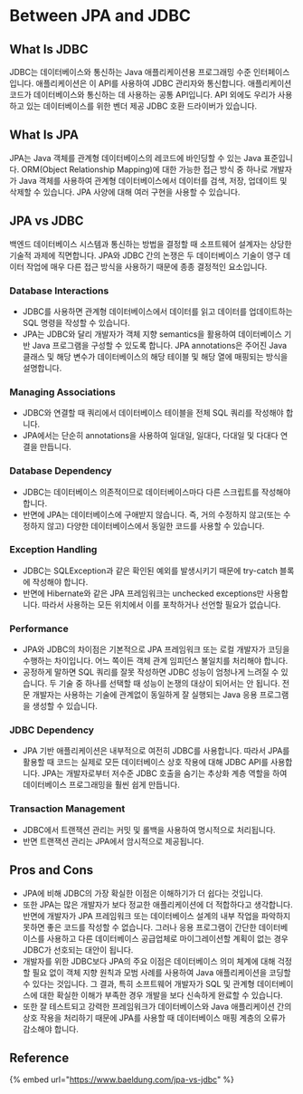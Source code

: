 # Between JPA and JDBC

## What Is JDBC <a href="#bd-what-is-jdbc" id="bd-what-is-jdbc"></a>

JDBC는 데이터베이스와 통신하는 Java 애플리케이션용 프로그래밍 수준 인터페이스입니다. 애플리케이션은 이 API를 사용하여 JDBC 관리자와 통신합니다. 애플리케이션 코드가 데이터베이스와 통신하는 데 사용하는 공통 API입니다. API 외에도 우리가 사용하고 있는 데이터베이스를 위한 벤더 제공 JDBC 호환 드라이버가 있습니다.

## What Is JPA

JPA는 Java 객체를 관계형 데이터베이스의 레코드에 바인딩할 수 있는 Java 표준입니다. ORM(Object Relationship Mapping)에 대한 가능한 접근 방식 중 하나로 개발자가 Java 객체를 사용하여 관계형 데이터베이스에서 데이터를 검색, 저장, 업데이트 및 삭제할 수 있습니다. JPA 사양에 대해 여러 구현을 사용할 수 있습니다.

## JPA vs JDBC

백엔드 데이터베이스 시스템과 통신하는 방법을 결정할 때 소프트웨어 설계자는 상당한 기술적 과제에 직면합니다. JPA와 JDBC 간의 논쟁은 두 데이터베이스 기술이 영구 데이터 작업에 매우 다른 접근 방식을 사용하기 때문에 종종 결정적인 요소입니다.&#x20;

### Database Interactions

* JDBC를 사용하면 관계형 데이터베이스에서 데이터를 읽고 데이터를 업데이트하는 SQL 명령을 작성할 수 있습니다.&#x20;
* JPA는 JDBC와 달리 개발자가 객체 지향 semantics을 활용하여 데이터베이스 기반 Java 프로그램을 구성할 수 있도록 합니다. JPA annotations은 주어진 Java 클래스 및 해당 변수가 데이터베이스의 해당 테이블 및 해당 열에 매핑되는 방식을 설명합니다.

### Managing Associations

* JDBC와 연결할 때 쿼리에서 데이터베이스 테이블을 전체 SQL 쿼리를 작성해야 합니다.
* JPA에서는 단순히 annotations을 사용하여 일대일, 일대다, 다대일 및 다대다 연결을 만듭니다.

### Database Dependency

* JDBC는 데이터베이스 의존적이므로 데이터베이스마다 다른 스크립트를 작성해야 합니다.
* 반면에 JPA는 데이터베이스에 구애받지 않습니다. 즉, 거의 수정하지 않고(또는 수정하지 않고) 다양한 데이터베이스에서 동일한 코드를 사용할 수 있습니다.

### Exception Handling

* JDBC는 SQLException과 같은 확인된 예외를 발생시키기 때문에 try-catch 블록에 작성해야 합니다.
* 반면에 Hibernate와 같은 JPA 프레임워크는 unchecked exceptions만 사용합니다. 따라서 사용하는 모든 위치에서 이를 포착하거나 선언할 필요가 없습니다.

### Performance

* JPA와 JDBC의 차이점은 기본적으로 JPA 프레임워크 또는 로컬 개발자가 코딩을 수행하는 차이입니다. 어느 쪽이든 객체 관계 임피던스 불일치를 처리해야 합니다.
* 공정하게 말하면 SQL 쿼리를 잘못 작성하면 JDBC 성능이 엄청나게 느려질 수 있습니다. 두 기술 중 하나를 선택할 때 성능이 논쟁의 대상이 되어서는 안 됩니다. 전문 개발자는 사용하는 기술에 관계없이 동일하게 잘 실행되는 Java 응용 프로그램을 생성할 수 있습니다.

### JDBC Dependency

* JPA 기반 애플리케이션은 내부적으로 여전히 JDBC를 사용합니다. 따라서 JPA를 활용할 때 코드는 실제로 모든 데이터베이스 상호 작용에 대해 JDBC API를 사용합니다. JPA는 개발자로부터 저수준 JDBC 호출을 숨기는 추상화 계층 역할을 하여 데이터베이스 프로그래밍을 훨씬 쉽게 만듭니다.

### Transaction Management

* JDBC에서 트랜잭션 관리는 커밋 및 롤백을 사용하여 명시적으로 처리됩니다.
* 반면 트랜잭션 관리는 JPA에서 암시적으로 제공됩니다.

## Pros and Cons

* JPA에 비해 JDBC의 가장 확실한 이점은 이해하기가 더 쉽다는 것입니다.
* 또한 JPA는 많은 개발자가 보다 정교한 애플리케이션에 더 적합하다고 생각합니다. 반면에 개발자가 JPA 프레임워크 또는 데이터베이스 설계의 내부 작업을 파악하지 못하면 좋은 코드를 작성할 수 없습니다. 그러나 응용 프로그램이 간단한 데이터베이스를 사용하고 다른 데이터베이스 공급업체로 마이그레이션할 계획이 없는 경우 JDBC가 선호되는 대안이 됩니다.
* 개발자를 위한 JDBC보다 JPA의 주요 이점은 데이터베이스 의미 체계에 대해 걱정할 필요 없이 객체 지향 원칙과 모범 사례를 사용하여 Java 애플리케이션을 코딩할 수 있다는 것입니다. 그 결과, 특히 소프트웨어 개발자가 SQL 및 관계형 데이터베이스에 대한 확실한 이해가 부족한 경우 개발을 보다 신속하게 완료할 수 있습니다.
* 또한 잘 테스트되고 강력한 프레임워크가 데이터베이스와 Java 애플리케이션 간의 상호 작용을 처리하기 때문에 JPA를 사용할 때 데이터베이스 매핑 계층의 오류가 감소해야 합니다.

## Reference

{% embed url="https://www.baeldung.com/jpa-vs-jdbc" %}
